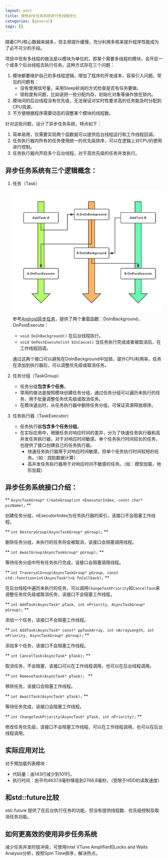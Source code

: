 ```yaml
---
layout: post
title: 使用异步任务系统进行多线程优化
categories: [general]
tags: []
---
```


随着CPU核心数越来越多，但主频提升缓慢，充分利用多核来提升程序性能成为了必不可少的手段。

项目中现有多线程的做法是以模块为单位的，即某个需要多线程的模块，会开启一个或多个后台线程去执行任务。这种方式存在三个问题：

1. 模块都要维护自己的多线程逻辑，增加了程序的开发成本，容易引入问题。常见的问题有：
	* 没有使用信号量，采用Sleep轮询的方式检查是否有任务要做。
	* 锁粒度有问题，比如说把一些分配内存，初始化对象等操作放在锁内。
1. 模块间的后台线程没有优先级，无法保证对实时性要求高的任务能及时分配到CPU资源。
1. 不方便根据程序需要动态的调整某个模块的线程数。

针对这些问题，设计了异步任务系统，特点如下：

1. 简单易用，仅需要实现两个函数就可以提供后台线程运行和工作线程回调。
1. 任务执行器内所有的任务使用统一的优先级排序，可以在逻辑上对CPU的使用进行控制。
1. 任务执行器内开启多个后台线程，对于高优先级的任务并发执行。

## 异步任务系统有三个逻辑概念：
1. 任务（Task）

	![](../resources/images/2017-09-09-async_task_task.png)

	参考[Android异步任务](https://developer.android.com/reference/android/os/AsyncTask.html)，提供了两个重载函数：DoInBackground， OnPostExecute：
	* `void DoInBackground()` 在后台线程执行。
	* `void OnPostExecute(int bIsCancel)` 当任务执行完成或者被取消后，在工作线程回调。
	
	通过这两个接口可以避免在DoInBackground中加锁，提升CPU利用率。任务在添加到执行器后，可以调整优先级或取消任务。

1. 任务分组（TaskGroup）

	* 任务分组**包含多个任务**。
	* 常用的做法是按照模块创建任务分组，通过任务分组可以遍历未执行的任务，用于批量调整任务优先级或取消任务。
	* 在模块退出时，从任务执行器中删除任务分组，可保证资源释放顺序。

1. 任务执行器（TaskExecutor）

	* 任务执行器**包含多个任务分组**。
	* 在实际应用中，根据任务对响应时间的差异，分为了快速任务执行器和高并发任务执行器，对于对响应时间敏感，单个任务执行时间较长的任务，也提供了接口创建自己的任务执行器。
		* 快速任务执行器用于对响应时间敏感，但单个任务执行时间较短的任务。（如：捏脸数据计算）
		* 高并发任务执行器用于对响应时间不敏感的任务。（如：模型加载，地形加载）

## 异步任务系统接口介绍：

** `AsyncTaskGroup* CreateGroup(int nExecutorIndex, const char* pszName);` **

创建任务分组，nExecutorIndex为任务执行器的索引，该接口不会阻塞工作线程。

** `int DestoryGroup(AsyncTaskGroup* pGroup);` **

删除任务分组，未执行的任务将会被取消，该接口会阻塞调用线程。

** `int AwaitGroup(AsyncTaskGroup* pGroup);` **

等待任务分组中所有任务执行完成，该接口会阻塞调用线程。

** `int TraversalGroup(AsyncTaskGroup* pGroup, const std::function<int(AsyncTask*)>& fnCallback);` **

在后台线程中遍历未执行的任务，可以调用`ChangeTaskPriority`和`CancelTask`来调整任务优先级或取消任务，该接口不会阻塞工作线程。

** `int AddTask(AsyncTask* pTask, int nPriority, AsyncTaskGroup* pGroup);` **

添加一个任务，该接口不会阻塞工作线程。

** `int AddTask(AsyncTask* const* ppTaskArray, int nArrayLength, int nPriority, AsyncTaskGroup* pGroup);` **

添加多个任务，该接口不会阻塞工作线程。

** `int CancelTask(AsyncTask* pTask);` **

取消任务，不会阻塞，该接口可以在工作线程调用，也可以在后台线程调用。

** `int RemoveTask(AsyncTask* pTask); ` **

移除任务，该接口会阻塞工作线程。

** `int AwaitTask(AsyncTask* pTask);` **

等待任务完成，该接口会阻塞工作线程。

** `int ChangeTaskPriority(AsyncTask* pTask, int nPriority);` **

修改任务优先级，该接口不会阻塞工作线程，可以在工作线程调用，也可以在后台线程调用。


## 实际应用对比
对于预加载列表模块：

* 代码量：由143行减少到101行。
* 执行时间：由平均4637.8毫秒降低到2746.8毫秒。（受限于HDD的读取速度）

## 和std::future比较
std::future 提供了在后台执行任务的功能，但没有提供线程数、优先级控制及取消任务功能。

## 如何更高效的使用异步任务系统
减少任务并发时锁冲突，可使用Intel VTune Amplifier的Locks and Waits Analysis分析，按照Spin Time排序，解决热点。